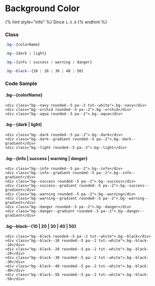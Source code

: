 # Background Color

{% hint style="info" %}
Since `1.5.0`
{% endhint %}

### Class

```css
.bg--{colorName}
```

```css
.bg--{dark | light}
```

```css
.bg--{info | success | warning | danger}
```

```css
.bg--black--{10 | 20 | 30 | 40 | 50}
```

### Code Sample

#### .bg--{colorName}

```markup
<div class="bg--navy rounded--5 pa--2 txt--white">.bg--navy</div>
<div class="bg--orchid rounded--5 pa--2">.bg--orchid</div>
<div class="bg--aqua rounded--5 pa--2">.bg--aqua</div>
```

#### .bg--{dark \| light}

```markup
<div class="bg--dark rounded--5 pa--2">.bg--dark</div>
<div class="bg--dark--gradient rounded--5 pa--2">.bg--dark--gradient</div>
<div class="bg--light rounded--5 pa--2">.bg--light</div>
```

#### .bg--{info \| success \| warning \| danger}

```markup
<div class="bg--info rounded--5 pa--2">.bg--info</div>
<div class="bg--info--gradient rounded--5 pa--2">.bg--info--gradient</div>
<div class="bg--success rounded--5 pa--2">.bg--success</div>
<div class="bg--success--gradient rounded--5 pa--2">.bg--success--gradient</div>
<div class="bg--warning rounded--5 pa--2">.bg--warning</div>
<div class="bg--warning--gradient rounded--5 pa--2">.bg--warning--gradient</div>
<div class="bg--danger rounded--5 pa--2">.bg--danger</div>
<div class="bg--danger--gradient rounded--5 pa--2">.bg--danger--gradient</div>
```

#### .bg--black--{10 \| 20 \| 30 \| 40 \| 50}

```markup
<div class="bg--black rounded--5 pa--2 txt--white">.bg--black</div>
<div class="bg--black--10 rounded--5 pa--2 txt--white">.bg--black--10</div>
<div class="bg--black--20 rounded--5 pa--2 txt--white">.bg--black--20</div>
<div class="bg--black--30 rounded--5 pa--2 txt--white">.bg--black--30</div>
<div class="bg--black--40 rounded--5 pa--2 txt--white">.bg--black--40</div>
<div class="bg--black--50 rounded--5 pa--2 txt--white">.bg--black--50</div>
```

